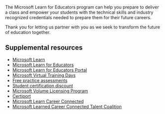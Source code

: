 The Microsoft Learn for Educators program can help you prepare to deliver a class and empower your students with the technical skills and industry recognized credentials needed to prepare them for their future careers. 

Thank you for letting us partner with you as we seek to transform the future of education together.

## Supplemental resources

- [Microsoft Learn](https://aka.ms/learn)
- [Microsoft Learn for Educators](https://aka.ms/msle)
- [Microsoft Learn for Educators Portal](https://aka.ms/MSLEPort)
- [Microsoft Virtual Training Days](https://events.microsoft.com/allevents) 
- [Free practice assessments](https://aka.ms/practiceassessments)
- [Student certification discount](https://aka.ms/mslestudentsdiscount)
- [Microsoft Volume Licensing Program](https://aka.ms/mslevolumelicensing)
- [Certiport](https://certiport.pearsonvue.com/Certifications/Microsoft)
- [Microsoft Learn Career Connected](https://aka.ms/CareerConnected)
- [Microsoft Learned Career Connected Talent Coalition](https://aka.ms/MSLESignUpToMLCC)